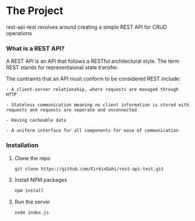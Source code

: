# The Project

rest-api-test revolves around creating a simple REST API for CRUD operations

### What is a REST API?

A REST API is an API that follows a RESTful architectural style. The term REST stands for representaional state transfer.

The contraints that an API must conform to be considered REST include:

    - A client-server relationship, where requests are managed through HTTP

    - Stateless communication meaning no client information is stored with requests and requests are seperate and unconnected

    - Having cacheable data

    - A uniform interface for all components for ease of communication



### Installation

1. Clone the repo
   ```sh
   git clone https://github.com/EirkinDahi/rest-api-test.git
   ```
2. Install NPM packages
   ```sh
   npm install
   ```
3. Run the server
   ```sh
   node index.js
   ```